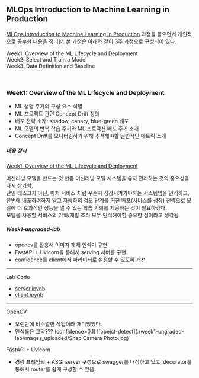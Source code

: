 ## MLOps Introduction to Machine Learning in Production

[MLOps Introduction to Machine Learning in Production](https://www.coursera.org/learn/introduction-to-machine-learning-in-production/home/welcome) 과정을 들으면서 개인적으로 공부한 내용을 정리함. 본 과정은 아래와 같이 3주 과정으로 구성되어 있다.

Week1: Overview of the ML Lifecycle and Deployment  
Week2: Select and Train a Model  
Week3: Data Definition and Baseline  

<br/>

### Week1: Overview of the ML Lifecycle and Deployment

- ML 생명 주기의 구성 요소 식별
- ML 프로젝트 관련 Concept Drift 정의
- 배포 전략 소개: shadow, canary, blue-green 배포
- ML 모델의 반복 학습 주기와 ML 프로덕션 배포 주기 소개
- Concept Drift를 모니터링하기 위해 추적해야할 일반적인 메트릭 소개


##### 내용 정리
[Week1: Overview of the ML Lifecycle and Deployment](https://skinny-harbor-d7a.notion.site/Week-1-Overview-of-the-ML-Lifecycle-and-Deployment-e8c7f4df59ba4c21a0030af4cd7180eb) 

머신러닝 모델을 만드는 것 만큼 머신러닝 모델 시스템을 유지 관리하는 것의 중요성을 다시 상기함.  
단일 태스크가 아닌, 마치 서비스 처럼 꾸준히 성장시켜가야하는 시스템임을 인식하고,  
한번에 배포하려하지 말고 자동화의 정도 단계를 거친 배포(서비스를 성장) 전략으로 모델에 더 효과적인 성능을 낼 수 있는 학습 기회를 제공하는 것이 필요하겠다.  
모델을 사용할 서비스의 기획/개발 조직 모두 인식해야할 중요한 점이라고 생각됨.

##### Week1-ungraded-lab
- opencv를 활용해 이미지 개채 인식기 구현
- FastAPI + Uvicorn을 통해서 serving 서버를 구현
- confidence를 client에서 파라미터로 설정할 수 있도록 개선
---

Lab Code
- [server.ipynb](./week1-ungraded-lab/server.ipynb)
- [client.ipynb](./week1-ungraded-lab/client.ipynb)

---

OpenCV
- 오랜만에 비주얼한 작업이라 재미있었다.
- 인식률은 그닥??? (confidence=0.1)
![obejct-detect](./week1-ungraded-lab/images_uploaded/Snap Camera Photo.jpg)

FastAPI + Uvicorn
- 경량 프레임웍 +  ASGI server 구성으로 swagger를 내장하고 있고, decorator를 통해서 router를 쉽게 구성할 수 있음.
